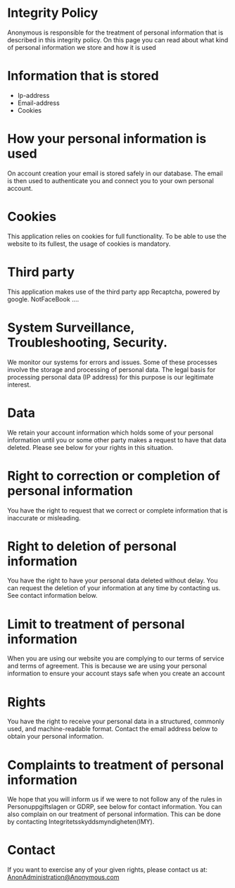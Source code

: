 # Integrity Policy
Anonymous is responsible for the treatment of personal information that is described in this integrity policy. On this page you can read about what kind of personal information we store and how it is used

# Information that is stored
* Ip-address
* Email-address
* Cookies

# How your personal information is used
On account creation your email is stored safely in our database. The email is then used to authenticate you and connect you to your own personal account. 

# Cookies
This application relies on cookies for full functionality. To be able to use the website to its fullest, the usage of cookies is mandatory.

# Third party
This application makes use of the third party app Recaptcha, powered by google. NotFaceBook ....

# System Surveillance, Troubleshooting, Security.
We monitor our systems for errors and issues. Some of these processes involve the storage and processing of personal data. The legal basis for processing personal data (IP address) for this purpose is our legitimate interest.

# Data
We retain your account information which holds some of your personal information until you or some other party makes a request to have that data deleted. Please see below for your rights in this situation.

# Right to correction or completion of personal information
You have the right to request that we correct or complete information that is inaccurate or misleading.

# Right to  deletion of personal information
You have the right to have your personal data deleted without delay. You can request the deletion of your information at any time by contacting us. See contact information below.

# Limit to treatment of personal information
When you are using our website you are complying to our terms of service and terms of agreement. This is because we are using your personal information to ensure your account stays safe when you create an account

# Rights
You have the right to receive your personal data in a structured, commonly used, and machine-readable format. Contact the email address below to obtain your personal information.

# Complaints to treatment of personal information
We hope that you will inform us if we were to not follow any of the rules in Personuppgiftslagen or GDRP, see below for contact information. You can also complain on our treatment of personal information. This can be done by contacting Integritetsskyddsmyndigheten(IMY).

# Contact
If you want to exercise any of your given rights, please contact us at:  AnonAdministration@Anonymous.com